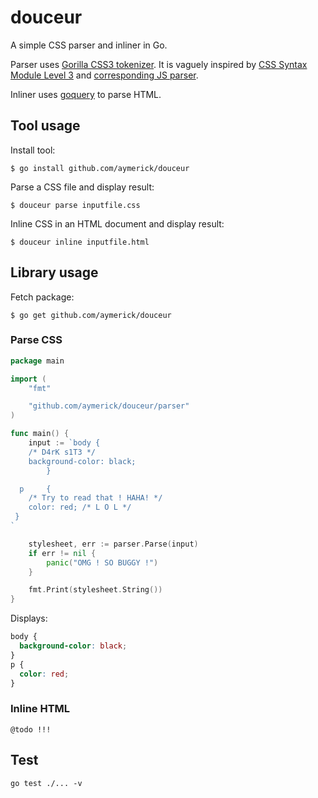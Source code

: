 # douceur

A simple CSS parser and inliner in Go.

Parser uses [Gorilla CSS3 tokenizer](https://github.com/gorilla/css). It is vaguely inspired by [CSS Syntax Module Level 3](http://www.w3.org/TR/css3-syntax) and [corresponding JS parser](https://github.com/tabatkins/parse-css).

Inliner uses [goquery](github.com/PuerkitoBio/goquery) to parse HTML.


## Tool usage

Install tool:

    $ go install github.com/aymerick/douceur

Parse a CSS file and display result:

    $ douceur parse inputfile.css

Inline CSS in an HTML document and display result:

    $ douceur inline inputfile.html


## Library usage

Fetch package:

    $ go get github.com/aymerick/douceur


### Parse CSS

```go
package main

import (
    "fmt"

    "github.com/aymerick/douceur/parser"
)

func main() {
    input := `body {
    /* D4rK s1T3 */
    background-color: black;
        }

  p     {
    /* Try to read that ! HAHA! */
    color: red; /* L O L */
 }
`

    stylesheet, err := parser.Parse(input)
    if err != nil {
        panic("OMG ! SO BUGGY !")
    }

    fmt.Print(stylesheet.String())
}
```

Displays:

```css
body {
  background-color: black;
}
p {
  color: red;
}
```


### Inline HTML

    @todo !!!


## Test

    go test ./... -v
